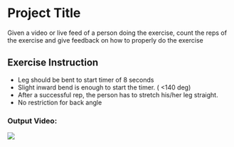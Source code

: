 
# Project Title

Given a video or live feed of a person doing the exercise, count the reps of the exercise and give feedback on how to properly do the exercise

## Exercise Instruction
-	Leg should be bent to start timer of 8 seconds
-	Slight inward bend is enough to start the timer. ( <140 deg)
-	After a successful rep, the person has to stretch his/her leg straight.
-	No restriction for back angle



### Output Video:


![](https://github.com/DhruvinK-06/extra/blob/main/show1.gif)

